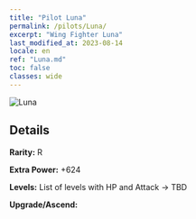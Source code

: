 ```yaml
---
title: "Pilot Luna"
permalink: /pilots/Luna/
excerpt: "Wing Fighter Luna"
last_modified_at: 2023-08-14
locale: en
ref: "Luna.md"
toc: false
classes: wide
---
```



 ![Luna](/images/pilots/aviator_piece_4004.png)

## Details

 **Rarity:** R 

 **Extra Power:** +624 

 **Levels:**  List of levels with HP and Attack -> TBD

 **Upgrade/Ascend:**  


